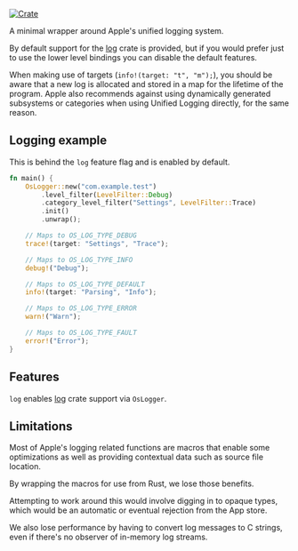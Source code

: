 [![Crate](https://img.shields.io/crates/v/oslog.svg)](https://crates.io/crates/oslog)

A minimal wrapper around Apple's unified logging system.

By default support for the [log](https://docs.rs/log) crate is provided, but if
you would prefer just to use the lower level bindings you can disable the
default features.

When making use of targets (`info!(target: "t", "m");`), you should be aware
that a new log is allocated and stored in a map for the lifetime of the program.
Apple also recommends against using dynamically generated subsystems or
categories when using Unified Logging directly, for the same reason.

## Logging example

This is behind the `log` feature flag and is enabled by default.

```rust
fn main() {
    OsLogger::new("com.example.test")
        .level_filter(LevelFilter::Debug)
        .category_level_filter("Settings", LevelFilter::Trace)
        .init()
        .unwrap();

    // Maps to OS_LOG_TYPE_DEBUG
    trace!(target: "Settings", "Trace");

    // Maps to OS_LOG_TYPE_INFO
    debug!("Debug");

    // Maps to OS_LOG_TYPE_DEFAULT
    info!(target: "Parsing", "Info");

    // Maps to OS_LOG_TYPE_ERROR
    warn!("Warn");

    // Maps to OS_LOG_TYPE_FAULT
    error!("Error");
}
```

## Features

`log` enables [log](https://docs.rs/log/latest/log/) crate support via
`OsLogger`.

## Limitations

Most of Apple's logging related functions are macros that enable some
optimizations as well as providing contextual data such as source file location.

By wrapping the macros for use from Rust, we lose those benefits.

Attempting to work around this would involve digging in to opaque types, which
would be an automatic or eventual rejection from the App store.

We also lose performance by having to convert log messages to C strings, even if
there's no observer of in-memory log streams.
